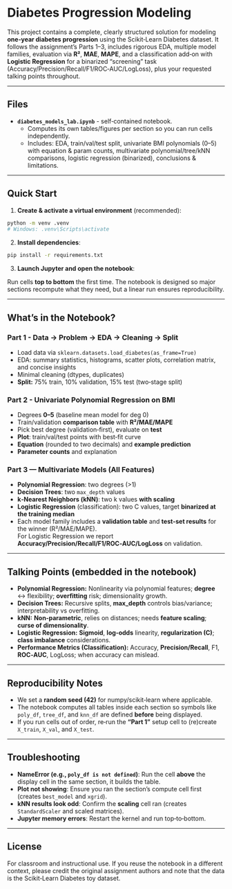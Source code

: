 # Diabetes Progression Modeling

This project contains a complete, clearly structured solution for modeling **one‑year diabetes progression** using the
Scikit‑Learn Diabetes dataset. It follows the assignment’s Parts 1–3, includes rigorous EDA, multiple model families,
evaluation via **R²**, **MAE**, **MAPE**, and a classification add‑on with **Logistic Regression** for a binarized
“screening” task (Accuracy/Precision/Recall/F1/ROC‑AUC/LogLoss), plus your requested talking points throughout.

---

## Files

- **`diabetes_models_lab.ipynb`** - self‑contained notebook.
  - Computes its own tables/figures per section so you can run cells independently.
  - Includes: EDA, train/val/test split, univariate BMI polynomials (0–5) with equation & param counts, multivariate
    polynomial/tree/kNN comparisons, logistic regression (binarized), conclusions & limitations.

---

## Quick Start

1. **Create & activate a virtual environment** (recommended):

```bash
python -m venv .venv
# Windows: .venv\Scripts\activate
```

2. **Install dependencies**:

```bash
pip install -r requirements.txt
```

3. **Launch Jupyter and open the notebook**:

Run cells **top to bottom** the first time. The notebook is designed so major sections recompute what they need, but a
linear run ensures reproducibility.

---

## What’s in the Notebook?

### Part 1 - Data → Problem → EDA → Cleaning → Split

- Load data via `sklearn.datasets.load_diabetes(as_frame=True)`
- EDA: summary statistics, histograms, scatter plots, correlation matrix, and concise insights
- Minimal cleaning (dtypes, duplicates)
- **Split:** 75% train, 10% validation, 15% test (two‑stage split)

### Part 2 - Univariate Polynomial Regression on **BMI**

- Degrees **0–5** (baseline mean model for deg 0)
- Train/validation **comparison table** with **R²/MAE/MAPE**
- Pick best degree (validation‑first), evaluate on **test**
- **Plot**: train/val/test points with best‑fit curve
- **Equation** (rounded to two decimals) and **example prediction**
- **Parameter counts** and explanation

### Part 3 — Multivariate Models (All Features)

- **Polynomial Regression**: two degrees (>1)
- **Decision Trees**: two `max_depth` values
- **k‑Nearest Neighbors (kNN)**: two k values **with scaling**
- **Logistic Regression** (classification): two C values, target **binarized at the training median**
- Each model family includes a **validation table** and **test‑set results** for the winner (R²/MAE/MAPE).  
  For Logistic Regression we report **Accuracy/Precision/Recall/F1/ROC‑AUC/LogLoss** on validation.

---

## Talking Points (embedded in the notebook)

- **Polynomial Regression:** Nonlinearity via polynomial features; **degree** ↔ flexibility; **overfitting** risk; dimensionality growth.
- **Decision Trees:** Recursive splits, **max_depth** controls bias/variance; interpretability vs overfitting.
- **kNN:** **Non‑parametric**, relies on distances; needs **feature scaling**; **curse of dimensionality**.
- **Logistic Regression:** **Sigmoid**, **log‑odds** linearity, **regularization (C)**; **class imbalance** considerations.
- **Performance Metrics (Classification):** Accuracy, **Precision/Recall**, F1, **ROC‑AUC**, LogLoss; when accuracy can mislead.

---

## Reproducibility Notes

- We set a **random seed (42)** for numpy/scikit‑learn where applicable.
- The notebook computes all tables inside each section so symbols like `poly_df`, `tree_df`, and `knn_df` are defined
  **before** being displayed.
- If you run cells out of order, re‑run the **“Part 1”** setup cell to (re)create `X_train`, `X_val`, and `X_test`.

---

## Troubleshooting

- **NameError (e.g., `poly_df is not defined`)**: Run the cell **above** the display cell in the same section, it builds the table.
- **Plot not showing**: Ensure you ran the section’s compute cell first (creates `best_model` and `xgrid`).
- **kNN results look odd**: Confirm the **scaling** cell ran (creates `StandardScaler` and scaled matrices).
- **Jupyter memory errors**: Restart the kernel and run top‑to‑bottom.

---

## License

For classroom and instructional use. If you reuse the notebook in a different context, please credit the original
assignment authors and note that the data is the Scikit‑Learn Diabetes toy dataset.
